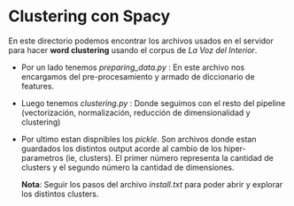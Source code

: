 # Clustering con Spacy

En este directorio podemos encontrar los archivos usados en el servidor para hacer __word clustering__ usando el corpus de *La Voz del Interior*.
- Por un lado tenemos *preparing_data.py* : En este archivo nos encargamos del
  pre-procesamiento y armado de diccionario de features.
- Luego tenemos *clustering.py* : Donde seguimos con el resto del pipeline
  (vectorización, normalización, reducción de dimensionalidad y clustering)
- Por ultimo estan dispnibles los *pickle*. Son archivos donde estan guardados
  los distintos output acorde al cambio de los hiper-parametros (ie, clusters).
  El primer número representa la cantidad de clusters y el segundo número la
  cantidad de dimensiones.

  __Nota__: Seguir los pasos del archivo *install.txt* para poder abrir y
  explorar los distintos clusters.
